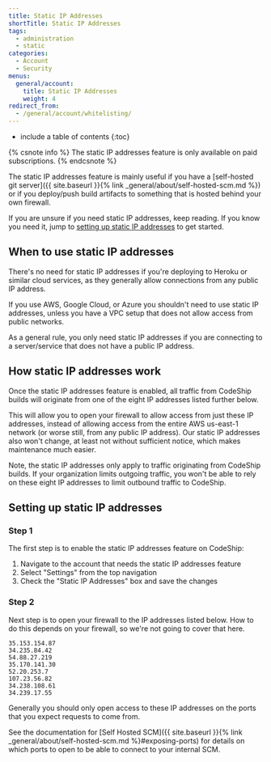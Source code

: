 ```yaml
---
title: Static IP Addresses
shortTitle: Static IP Addresses
tags:
  - administration
  - static
categories:
  - Account
  - Security
menus:
  general/account:
    title: Static IP Addresses
    weight: 4
redirect_from:
  - /general/account/whitelisting/
---
```


* include a table of contents
{:toc}

{% csnote info %}
The static IP addresses feature is only available on paid subscriptions.
{% endcsnote %}

The static IP addresses feature is mainly useful if you have a [self-hosted git server]({{ site.baseurl }}{% link _general/about/self-hosted-scm.md %}) or if you deploy/push build artifacts to something that is hosted behind your own firewall.

If you are unsure if you need static IP addresses, keep reading. If you know you need it, jump to [setting up static IP addresses](#setting-up-static-ip-addresses) to get started.

## When to use static IP addresses
There's no need for static IP addresses if you're deploying to Heroku or similar cloud services, as they generally allow connections from any public IP address.

If you use AWS, Google Cloud, or Azure you shouldn't need to use static IP addresses, unless you have a VPC setup that does not allow access from public networks.

As a general rule, you only need static IP addresses if you are connecting to a server/service that does not have a public IP address.

## How static IP addresses work
Once the static IP addresses feature is enabled, all traffic from CodeShip builds will originate from one of the eight IP addresses listed further below.

This will allow you to open your firewall to allow access from just these IP addresses, instead of allowing access from the entire AWS us-east-1 network (or worse still, from any public IP address). Our static IP addresses also won't change, at least not without sufficient notice, which makes maintenance much easier.

Note, the static IP addresses only apply to traffic originating from CodeShip builds. If your organization limits outgoing traffic, you won't be able to rely on these eight IP addresses to limit outbound traffic to CodeShip.

## Setting up static IP addresses

### Step 1

The first step is to enable the static IP addresses feature on CodeShip:

1. Navigate to the account that needs the static IP addresses feature
2. Select "Settings" from the top navigation
3. Check the "Static IP Addresses" box and save the changes

### Step 2

Next step is to open your firewall to the IP addresses listed below. How to do this depends on your firewall, so we're not going to cover that here.

```
35.153.154.87
34.235.84.42
54.88.27.219
35.170.141.30
52.20.253.7
107.23.56.82
34.238.108.61
34.239.17.55
```

Generally you should only open access to these IP addresses on the ports that you expect requests to come from.

See the documentation for [Self Hosted SCM]({{ site.baseurl }}{% link _general/about/self-hosted-scm.md %}#exposing-ports)
for details on which ports to open to be able to connect to your internal SCM.
